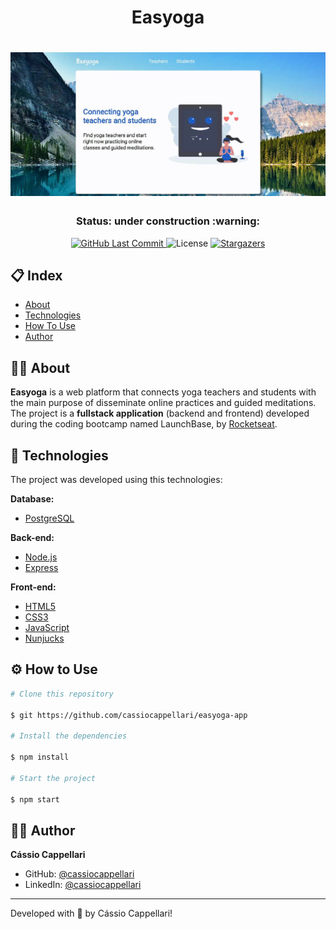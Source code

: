 <h1 align="center">Easyoga</h1>

<h1 align="center">
    <img src="./public/assets/easyoga-demo-gif.gif">
</h1>

<h3 align="center"> 
	Status: under construction :warning:
</h3>

<p align="center">
<a href="https://github.com/cassiocappellari/easyoga-app/commits/master">
	<img alt="GitHub Last Commit" src="https://img.shields.io/github/last-commit/cassiocappellari/easyoga-app/master?color=blue">
</a>
    
<img alt="License" src="https://img.shields.io/badge/license-MIT-blue">

<a href="https://github.com/cassiocappellari/easyoga-app/stargazers">
	<img alt="Stargazers" src="https://img.shields.io/github/stars/cassiocappellari/easyoga-app?style=social">
</a>
</p>

## 📋 Index

- [About](#-about)
- [Technologies](#-technologies)
- [How To Use](#-how-to-use)
- [Author](#-author)

## 🧘‍♀️ About

**Easyoga** is a web platform that connects yoga teachers and students with the main purpose of disseminate online practices and guided meditations. The project is a **fullstack application** (backend and frontend) developed during the coding bootcamp named LaunchBase, by [Rocketseat](https://rocketseat.com.br/).

## 🤖 Technologies

The project was developed using this technologies:

**Database:**
- [PostgreSQL](https://www.postgresql.org/)

**Back-end:**
- [Node.js](https://nodejs.org/en/)
- [Express](https://expressjs.com/)

**Front-end:**
- [HTML5](https://developer.mozilla.org/en-US/docs/Web/Guide/HTML/HTML5)
- [CSS3](https://developer.mozilla.org/en-US/docs/Archive/CSS3)
- [JavaScript](https://js.org/)
- [Nunjucks](https://mozilla.github.io/nunjucks/)

## ⚙ How to Use

```bash
# Clone this repository

$ git https://github.com/cassiocappellari/easyoga-app

# Install the dependencies

$ npm install

# Start the project

$ npm start

```

## 👨‍🚀 Author

**Cássio Cappellari**

- GitHub: [@cassiocappellari](https://github.com/cassiocappellari)
- LinkedIn: [@cassiocappellari](https://www.linkedin.com/in/cassiocappellari/)

---

Developed with 💚 by Cássio Cappellari!
